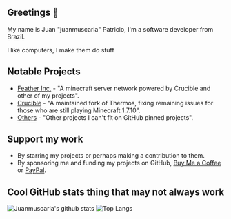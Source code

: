 ## Greetings 👋
My name is Juan "juanmuscaria" Patricio, I'm a software developer from Brazil.

I like computers, I make them do stuff

## Notable Projects
* [Feather Inc.](https://discord.juanmuscaria.com/) - "A minecraft server network powered by Crucible and other of my projects".
* [Crucible](https://github.com/CrucibleMC/Crucible) - "A maintained fork of Thermos, fixing remaining issues for those who are still playing Minecraft 1.7.10".
* [Others](https://juanmuscaria.com/teapot#projects) - "Other projects I can't fit on GitHub pinned projects".

## Support my work
* By starring my projects or perhaps making a contribution to them.
* By sponsoring me and funding my projects on GitHub, [Buy Me a Coffee](https://www.buymeacoffee.com/juanmuscaria) or [PayPal](https://www.paypal.com/donate/?hosted_button_id=ETJJ3BTCCWZFJ).

## Cool GitHub stats thing that may not always work
![Juanmuscaria's github stats](https://github-readme-stats.vercel.app/api?username=juanmuscaria&show_icons=true&count_private=true&theme=onedark)
![Top Langs](https://github-readme-stats.vercel.app/api/top-langs/?username=juanmuscaria&hide=html&layout=compact&theme=onedark)
